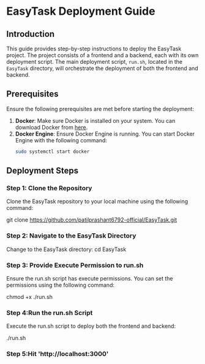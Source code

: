 # EasyTask Deployment Guide

## Introduction
This guide provides step-by-step instructions to deploy the EasyTask project. The project consists of a frontend and a backend, each with its own deployment script. The main deployment script, `run.sh`, located in the `EasyTask` directory, will orchestrate the deployment of both the frontend and backend.

## Prerequisites
Ensure the following prerequisites are met before starting the deployment:
1. **Docker**: Make sure Docker is installed on your system. You can download Docker from [here](https://www.docker.com/get-started).
2. **Docker Engine**: Ensure Docker Engine is running. You can start Docker Engine with the following command:
    ```sh
    sudo systemctl start docker
    ```

## Deployment Steps

### Step 1: Clone the Repository
Clone the EasyTask repository to your local machine using the following command:

git clone https://github.com/patilprashant6792-official/EasyTask.git

### Step 2: Navigate to the EasyTask Directory
Change to the EasyTask directory:
cd EasyTask

### Step 3: Provide Execute Permission to run.sh
Ensure the run.sh script has execute permissions. You can set the permissions using the following command:

chmod +x ./run.sh

### Step 4:Run the run.sh Script
Execute the run.sh script to deploy both the frontend and backend:

./run.sh

### Step 5:Hit 'http://localhost:3000'